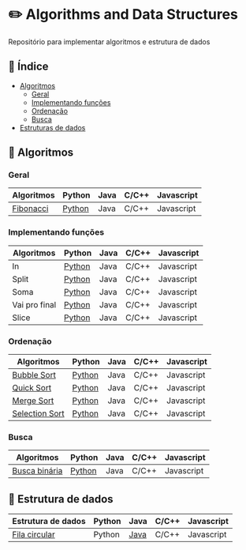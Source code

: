 # ✏️ Algorithms and Data Structures

Repositório para implementar algoritmos e estrutura de dados

## 📌 Índice
- [Algoritmos](#pencil-Algoritmos)
	- [Geral](#geral)
    - [Implementando funções](#implementando-funções)
	- [Ordenação](#ordenação) 
	- [Busca](#busca)
- [Estruturas de dados](#pencil-Estrutura-de-dados)

## 📝 Algoritmos 

### Geral
| Algoritmos | Python | Java | C/C++ | Javascript |
|------|-------|------|------|------|
| [Fibonacci](https://pt.wikipedia.org/wiki/Sequ%C3%AAncia_de_Fibonacci) | [Python](src/python/fibonacci.py) | Java | C/C++ | Javascript |

### Implementando funções
| Algoritmos | Python | Java | C/C++ | Javascript |
|------|-------|------|------|------|
| In | [Python](src/python/in.py) | Java | C/C++ | Javascript |
| Split | [Python](src/python/split.py) | Java | C/C++ | Javascript |
| Soma | [Python](src/python/plus.py) | Java | C/C++ | Javascript |
| Vai pro final | [Python](src/python/vai_pro_final.py) | Java | C/C++ | Javascript |
|Slice | [Python](src/python/slice.py) | Java | C/C++ | Javascript |


### Ordenação
| Algoritmos | Python | Java | C/C++ | Javascript |
|------|-------|------|------|------|
| [Bubble Sort](https://pt.wikipedia.org/wiki/Bubble_sort) | [Python](src/python/bubble_sort.py) | Java | C/C++ | Javascript |
| [Quick Sort](https://pt.wikipedia.org/wiki/Quicksort) | [Python](src/python/QuickSort) | Java | C/C++ | Javascript |
| [Merge Sort](https://pt.wikipedia.org/wiki/Merge_sort) | [Python](src/python/MergeSort) | Java | C/C++ | Javascript |
| [Selection Sort](https://pt.wikipedia.org/wiki/Selection_sort) | [Python](src/python/selection_sort.py) | Java | C/C++ | Javascript |


### Busca
| Algoritmos | Python | Java | C/C++ | Javascript |
|------|-------|------|------|------|
| [Busca binária](https://pt.wikipedia.org/wiki/Pesquisa_bin%C3%A1ria) | [Python](binary_search.py) | Java | C/C++ | Javascript |

## 📝 Estrutura de dados
| Estrutura de dados | Python | Java | C/C++ | Javascript |
|------|-------|------|------|------|
| [Fila circular](https://www.devmedia.com.br/fila-circular-dinamica/24572) | Python | [Java](src/java/fila_circular.java) | C/C++ | Javascript |